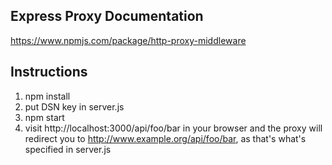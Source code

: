 
## Express Proxy Documentation
https://www.npmjs.com/package/http-proxy-middleware

## Instructions
1. npm install
2. put DSN key in server.js
3. npm start
4. visit http://localhost:3000/api/foo/bar in your browser and the proxy will redirect you to http://www.example.org/api/foo/bar, as that's what's specified in server.js